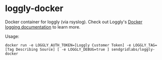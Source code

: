loggly-docker
=============

Docker container for loggly (via rsyslog). Check out Loggly's [Docker logging documentation](https://www.loggly.com/docs/docker-syslog/) to learn more.

Usage:

```
docker run -e LOGGLY_AUTH_TOKEN=[Loggly Customer Token] -e LOGGLY_TAG=[Tag Describing Source] [ -e LOGGLY_DEBUG=true ] sendgridlabs/loggly-docker
```
